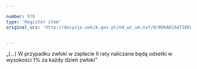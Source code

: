```yaml
---

number: 970
type: 'Register item'
original_uri: 'http://decyzje.uokik.gov.pl/nd_wz_um.nsf/0/0D6AEC6471BE0870C12572DD00329776?OpenDocument'


---
```


„(...) W przypadku zwłoki w zapłacie II raty naliczane będą odsetki w wysokości 1% za każdy dzień zwłoki”
